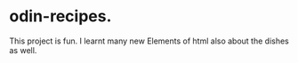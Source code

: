 # odin-recipes.

 This project is fun.
 I learnt many new Elements of html also about the dishes as well.